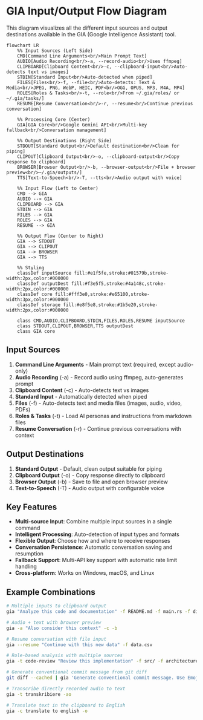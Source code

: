 # GIA Input/Output Flow Diagram

This diagram visualizes all the different input sources and output destinations available in the GIA (Google Intelligence Assistant) tool.

```mermaid
flowchart LR
    %% Input Sources (Left Side)
    CMD[Command Line Arguments<br/>Main Prompt Text]
    AUDIO[Audio Recording<br/>-a, --record-audio<br/>Uses ffmpeg]
    CLIPBOARD[Clipboard Content<br/>-c, --clipboard-input<br/>Auto-detects text vs images]
    STDIN[Standard Input<br/>Auto-detected when piped]
    FILES[Files<br/>-f, --file<br/>Auto-detects: Text & Media<br/>JPEG, PNG, WebP, HEIC, PDF<br/>OGG, OPUS, MP3, M4A, MP4]
    ROLES[Roles & Tasks<br/>-t, --role<br/>From ~/.gia/roles/ or ~/.gia/tasks/]
    RESUME[Resume Conversation<br/>-r, --resume<br/>Continue previous conversation]

    %% Processing Core (Center)
    GIA[GIA Core<br/>Google Gemini API<br/>Multi-key fallback<br/>Conversation management]

    %% Output Destinations (Right Side)
    STDOUT[Standard Output<br/>Default destination<br/>Clean for piping]
    CLIPOUT[Clipboard Output<br/>-o, --clipboard-output<br/>Copy response to clipboard]
    BROWSER[Browser Output<br/>-b, --browser-output<br/>File + browser preview<br/>~/.gia/outputs/]
    TTS[Text-to-Speech<br/>-T, --tts<br/>Audio output with voice]

    %% Input Flow (Left to Center)
    CMD --> GIA
    AUDIO --> GIA
    CLIPBOARD --> GIA
    STDIN --> GIA
    FILES --> GIA
    ROLES --> GIA
    RESUME --> GIA

    %% Output Flow (Center to Right)
    GIA --> STDOUT
    GIA --> CLIPOUT
    GIA --> BROWSER
    GIA --> TTS

    %% Styling
    classDef inputSource fill:#e1f5fe,stroke:#01579b,stroke-width:2px,color:#000000
    classDef outputDest fill:#f3e5f5,stroke:#4a148c,stroke-width:2px,color:#000000
    classDef core fill:#fff3e0,stroke:#e65100,stroke-width:3px,color:#000000
    classDef storage fill:#e8f5e8,stroke:#1b5e20,stroke-width:2px,color:#000000

    class CMD,AUDIO,CLIPBOARD,STDIN,FILES,ROLES,RESUME inputSource
    class STDOUT,CLIPOUT,BROWSER,TTS outputDest
    class GIA core
```

## Input Sources

1. **Command Line Arguments** - Main prompt text (required, except audio-only)
2. **Audio Recording** (-a) - Record audio using ffmpeg, auto-generates prompt
3. **Clipboard Content** (-c) - Auto-detects text vs images
4. **Standard Input** - Automatically detected when piped
5. **Files** (-f) - Auto-detects text and media files (images, audio, video, PDFs)
6. **Roles & Tasks** (-t) - Load AI personas and instructions from markdown files
7. **Resume Conversation** (-r) - Continue previous conversations with context

## Output Destinations

1. **Standard Output** - Default, clean output suitable for piping
2. **Clipboard Output** (-o) - Copy response directly to clipboard
3. **Browser Output** (-b) - Save to file and open browser preview
4. **Text-to-Speech** (-T) - Audio output with configurable voice

## Key Features

- **Multi-source Input**: Combine multiple input sources in a single command
- **Intelligent Processing**: Auto-detection of input types and formats
- **Flexible Output**: Choose how and where to receive responses
- **Conversation Persistence**: Automatic conversation saving and resumption
- **Fallback Support**: Multi-API key support with automatic rate limit handling
- **Cross-platform**: Works on Windows, macOS, and Linux

## Example Combinations

```bash
# Multiple inputs to clipboard output
gia "Analyze this code and documentation" -f README.md -f main.rs -f diagram.png -o

# Audio + text with browser preview
gia -a "Also consider this context" -c -b

# Resume conversation with file input
gia --resume "Continue with this new data" -f data.csv

# Role-based analysis with multiple sources
gia -t code-review "Review this implementation" -f src/ -f architecture.png

# Generate conventional commit message from git diff
git diff --cached | gia 'Generate conventional commit message. Use Emojis in subject (Gitmoji). Do NOT explain your Procedure.'

# Transcribe directly recorded audio to text
gia -t transkribiere -ao

# Translate text in the clipboard to English
gia -c translate to english -o
```
